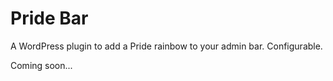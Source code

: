 # Pride Bar

A WordPress plugin to add a Pride rainbow to your admin bar. Configurable.

Coming soon...
